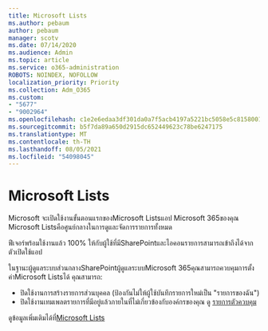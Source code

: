 ```yaml
---
title: Microsoft Lists
ms.author: pebaum
author: pebaum
manager: scotv
ms.date: 07/14/2020
ms.audience: Admin
ms.topic: article
ms.service: o365-administration
ROBOTS: NOINDEX, NOFOLLOW
localization_priority: Priority
ms.collection: Adm_O365
ms.custom:
- "5677"
- "9002964"
ms.openlocfilehash: c1e2e6edaa3df301da0a7f5acb4197a5221bc5058e5c8158001e1f97692bcba4
ms.sourcegitcommit: b5f7da89a650d2915dc652449623c78be6247175
ms.translationtype: MT
ms.contentlocale: th-TH
ms.lasthandoff: 08/05/2021
ms.locfileid: "54098045"
---
```

# <a name="microsoft-lists"></a>Microsoft Lists

Microsoft จะเปิดใช้งานขั้นตอนแรกของMicrosoft Listsแอป Microsoft 365ของคุณ Microsoft Listsคือศูนย์กลางในการดูและจัดการรายการทั้งหมด  
  
ฟีเจอร์พร้อมใช้งานแล้ว 100% ให้กับผู้ใช้ที่มีSharePointและไอคอนรายการสามารถเข้าถึงได้จากตัวเปิดใช้แอป

ในฐานะผู้ดูแลระบบส่วนกลางSharePointผู้ดูแลระบบMicrosoft 365คุณสามารถควบคุมการตั้งค่าMicrosoft Listsได้ คุณสามารถ:

- ปิดใช้งานการสร้างรายการส่วนบุคคล (ป้องกันไม่ให้ผู้ใช้บันทึกรายการใหม่เป็น "รายการของฉัน")
- ปิดใช้งานเทมเพลตรายการที่มีอยู่แล้วภายในที่ไม่เกี่ยวข้องกับองค์กรของคุณ
ดู [รายการตัวควบคุม](https://docs.microsoft.com/sharepoint/control-lists)

ดูข้อมูลเพิ่มเติมได้ที่[Microsoft Lists](https://aka.ms/microsoftlists)
